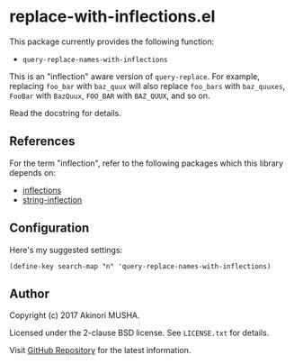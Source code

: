 # replace-with-inflections.el

This package currently provides the following function:

* `query-replace-names-with-inflections`

This is an "inflection" aware version of `query-replace`.  For
example, replacing `foo_bar` with `baz_quux` will also replace
`foo_bars` with `baz_quuxes`, `FooBar` with `BazQuux`, `FOO_BAR` with
`BAZ_QUUX`, and so on.

Read the docstring for details.

## References

For the term "inflection", refer to the following packages which this
library depends on:

* [inflections](https://github.com/eschulte/jump.el)
* [string-inflection](https://github.com/akicho8/string-inflection)

## Configuration

Here's my suggested settings:

```elisp
(define-key search-map "n" 'query-replace-names-with-inflections)
```

## Author

Copyright (c) 2017 Akinori MUSHA.

Licensed under the 2-clause BSD license.  See `LICENSE.txt` for
details.

Visit [GitHub Repository](https://github.com/knu/replace-with-inflections.el)
for the latest information.

